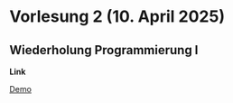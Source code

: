 # Vorlesung 2 (10. April 2025)

## Wiederholung Programmierung I

**Link**

[Demo](https://github.com/appenmaier/java_wwibe124/blob/main/src/main/java/main/D01_RandomAndDateAndTime.java)
